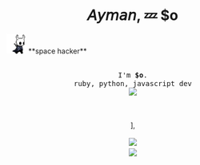 <h1 align="center">𝘈𝘺𝘮𝘢𝘯, 💤 $o</h1> 
 <img height="40" src="https://raw.githubusercontent.com/TanZng/TanZng/master/assets/hollor_knight3.gif"/> **space hacker**        

<p align="center">
  <br>
  <samp>
    I'm <b><a rel="nofollow noopener noreferrer" target="_blank">$o</a></b>.
    <br>ruby, python, javascript dev<br>

</samp>

  <img src="https://images-ext-1.discordapp.net/external/usda5pZ1nza_qeBCv8UBLclMWYwLJOQjoTU7-gVDVRM/https/media.discordapp.net/attachments/939213416571224071/954775110181601300/output-onlinegiftools_6.gif" width="200"/>
  
</p>

<p align="center">
  <br><br>  
    ],
  <br><br>
  <img src="https://64.media.tumblr.com/9ec7537198ca06a6defd9659c5017a2f/b17ff0c6bb7fc1b6-4f/s1280x1920/8f4b116e79552bb93e8457a2272d5b71371bd2e7.gifv", width="260"/>
  <br>
  <img src="https://github-readme-stats.vercel.app/api/top-langs/?username=w6t&layout=compact&theme=dark"<p align="center">
</p>

<!--<a href="link" style="text-align: center">
<!--<img src="https://discord.c99.nl/widget/theme-1/887879437494915072.png" align="center"></a> -->

